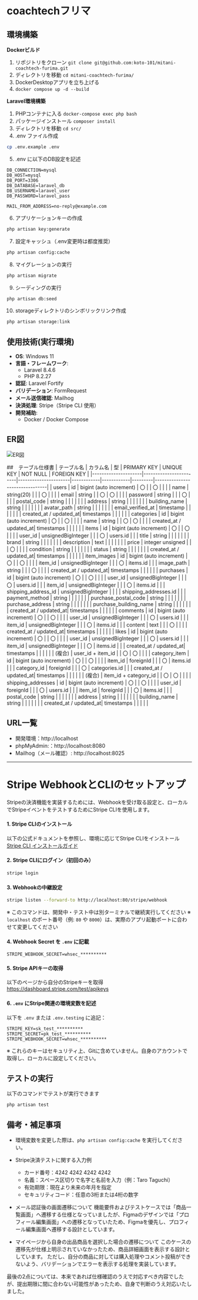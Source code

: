 # coachtechフリマ
## 環境構築
**Dockerビルド**
1. リポジトリをクローン
`git clone git@github.com:koto-101/mitani-coachtech-furima.git`
2. ディレクトリを移動
`cd mitani-coachtech-furima/`
2. DockerDesktopアプリを立ち上げる
3. `docker compose up -d --build`

**Laravel環境構築**
1. PHPコンテナに入る
`docker-compose exec php bash`
2. パッケージインストール
`composer install`
3. ディレクトリを移動
`cd src/`
4. .env ファイル作成
```bash
cp .env.example .env
```
5. .env に以下のDB設定を記述
``` text
DB_CONNECTION=mysql
DB_HOST=mysql
DB_PORT=3306
DB_DATABASE=laravel_db
DB_USERNAME=laravel_user
DB_PASSWORD=laravel_pass

MAIL_FROM_ADDRESS=no-reply@example.com
```
6. アプリケーションキーの作成
``` bash
php artisan key:generate
```
7. 設定キャッシュ（.env変更時は都度推奨） 
``` bash 
php artisan config:cache
```
8. マイグレーションの実行
``` bash
php artisan migrate
```

9. シーディングの実行
``` bash
php artisan db:seed
```

10. storageディレクトリのシンボリックリンク作成 
``` bash
php artisan storage:link
```

## 使用技術(実行環境)
- **OS**: Windows 11
- **言語・フレームワーク**:
  - Laravel 8.4.6
  - PHP 8.2.27
- **認証**: Laravel Fortify
- **バリデーション**: FormRequest
- **メール送信確認**: Mailhog
- **決済処理**: Stripe（Stripe CLI 使用）
- **開発補助**:
  - Docker / Docker Compose


## ER図
![ER図](./index.png)

##　テーブル仕様書
| テーブル名           | カラム名                | 型                    | PRIMARY KEY | UNIQUE KEY | NOT NULL | FOREIGN KEY                     |
|---------------------|------------------------|----------------------|------------|------------|---------|--------------------------------|
| users               | id                     | bigint (auto increment) | 〇          |            | 〇       |                                |
|                     | name                   | string(20)           |            |            | 〇       |                                |
|                     | email                  | string               |            | 〇          | 〇       |                                |
|                     | password               | string               |            |            | 〇       |                                |
|                     | postal_code            | string               |            |            |         |                                |
|                     | address                | string               |            |            |         |                                |
|                     | building_name          | string               |            |            |         |                                |
|                     | avatar_path            | string               |            |            |         |                                |
|                     | email_verified_at      | timestamp            |            |            |         |                                |
|                     | created_at / updated_at| timestamps           |            |            |         |                                |
| categories          | id                     | bigint (auto increment) | 〇          |            | 〇       |                                |
|                     | name                   | string               |            | 〇          | 〇       |                                |
|                     | created_at / updated_at| timestamps           |            |            |         |                                |
| items               | id                     | bigint (auto increment) | 〇          |            | 〇       |                                |
|                     | user_id                | unsignedBigInteger   |            |            | 〇       | users.id                        |
|                     | title                  | string               |            |            |         |                                |
|                     | brand                  | string               |            |            |         |                                |
|                     | description            | text                 |            |            |         |                                |
|                     | price                  | integer unsigned     |            |            | 〇       |                                |
|                     | condition              | string               |            |            |         |                                |
|                     | status                 | string               |            |            |         |                                |
|                     | created_at / updated_at| timestamps           |            |            |         |                                |
| item_images         | id                     | bigint (auto increment) | 〇          |            | 〇       |                                |
|                     | item_id                | unsignedBigInteger   |            |            | 〇       | items.id                        |
|                     | image_path             | string               |            |            | 〇       |                                |
|                     | created_at / updated_at| timestamps           |            |            |         |                                |
| purchases           | id                     | bigint (auto increment) | 〇          |            | 〇       |                                |
|                     | user_id                | unsignedBigInteger   |            |            | 〇       | users.id                        |
|                     | item_id                | unsignedBigInteger   |            |            | 〇       | items.id                        |
|                     | shipping_address_id    | unsignedBigInteger   |            |            |         | shipping_addresses.id           |
|                     | payment_method         | string               |            |            |         |                                |
|                     | purchase_postal_code   | string               |            |            |         |                                |
|                     | purchase_address       | string               |            |            |         |                                |
|                     | purchase_building_name | string               |            |            |         |                                |
|                     | created_at / updated_at| timestamps           |            |            |         |                                |
| comments            | id                     | bigint (auto increment) | 〇          |            | 〇       |                                |
|                     | user_id                | unsignedBigInteger   |            |            | 〇       | users.id                        |
|                     | item_id                | unsignedBigInteger   |            |            | 〇       | items.id                        |
|                     | content                | text                 |            |            | 〇       |                                |
|                     | created_at / updated_at| timestamps           |            |            |         |                                |
| likes               | id                     | bigint (auto increment) | 〇          |            | 〇       |                                |
|                     | user_id                | unsignedBigInteger   |            |            | 〇       | users.id                        |
|                     | item_id                | unsignedBigInteger   |            |            | 〇       | items.id                        |
|                     | created_at / updated_at| timestamps           |            |            |         |                                |
| (複合)              | user_id + item_id      |                      | 〇          | 〇          |         |                                |
| category_item       | id                     | bigint (auto increment) | 〇          |            | 〇       |                                |
|                     | item_id                | foreignId            |            |            | 〇       | items.id                        |
|                     | category_id            | foreignId            |            |            | 〇       | categories.id                   |
|                     | created_at / updated_at| timestamps           |            |            |         |                                |
| (複合)              | item_id + category_id  |                      | 〇          | 〇          |         |                                |
| shipping_addresses  | id                     | bigint (auto increment) | 〇          |            | 〇       |                                |
|                     | user_id                | foreignId            |            |            | 〇       | users.id                        |
|                     | item_id                | foreignId            |            |            | 〇       | items.id                        |
|                     | postal_code            | string               |            |            |         |                                |
|                     | address                | string               |            |            |         |                                |
|                     | building_name          | string               |            |            |         |                                |
|                     | created_at / updated_at| timestamps           |            |            |         |                                |

## URL一覧
- 開発環境：http://localhost
- phpMyAdmin:：http://localhost:8080
- Mailhog（メール確認）: http://localhost:8025

---

# Stripe WebhookとCLIのセットアップ

Stripeの決済機能を実装するためには、Webhookを受け取る設定と、ローカルでStripeイベントをテストするためにStripe CLIを使用します。

#### 1. Stripe CLIのインストール

以下の公式ドキュメントを参照し、環境に応じてStripe CLIをインストール  
[Stripe CLI インストールガイド](https://stripe.com/docs/stripe-cli#install)

#### 2. Stripe CLIにログイン（初回のみ）
```bash
stripe login
```

#### 3. Webhookの中継設定
```bash
stripe listen --forward-to http://localhost:80/stripe/webhook
```
※ このコマンドは、開発中・テスト中は別ターミナルで継続実行してください
※ `localhost` のポート番号（例: `80` や `8000`）は、実際のアプリ起動ポートに合わせて変更してください

#### 4. Webhook Secret を `.env` に記載
```env
STRIPE_WEBHOOK_SECRET=whsec_**********
```

####  5. Stripe APIキーの取得

以下のページから自分のStripeキーを取得  
https://dashboard.stripe.com/test/apikeys

#### 6. `.env` にStripe関連の環境変数を記述

以下を `.env` または `.env.testing` に追記：

```env
STRIPE_KEY=sk_test_**********
STRIPE_SECRET=pk_test_**********
STRIPE_WEBHOOK_SECRET=whsec_**********
```

※ これらのキーはセキュリティ上、Gitに含めていません。自身のアカウントで取得し、ローカルに設定してください。

## テストの実行

以下のコマンドでテストが実行できます

```bash
php artisan test
```

## 備考・補足事項

- 環境変数を変更した際は、`php artisan config:cache` を実行してください。
- Stripe決済テストに関する入力例
  - カード番号：4242 4242 4242 4242
  - 名義：スペース区切りで名字と名前を入力（例：Taro Taguchi）
  - 有効期限：現在より未来の年月を指定
  - セキュリティコード：任意の3桁または4桁の数字

- メール認証後の画面遷移について
機能要件およびテストケースでは「商品一覧画面」へ遷移する仕様となっていましたが、Figmaのデザインでは「プロフィール編集画面」への遷移となっていたため、Figmaを優先し、プロフィール編集画面へ遷移する設計としています。

- マイページから自身の出品商品を選択した場合の遷移について
このケースの遷移先が仕様上明示されていなかったため、商品詳細画面を表示する設計としています。
ただし、自分の商品に対しては購入処理やコメント投稿ができないよう、バリデーションでエラーを表示する処理を実装しています。

最後の2点については、本来であれば仕様確認のうえで対応すべき内容でしたが、提出期限に間に合わない可能性があったため、自身で判断のうえ対応いたしました。
